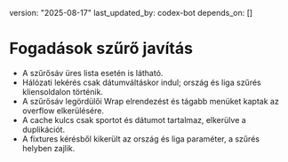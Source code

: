 version: "2025-08-17"
last_updated_by: codex-bot
depends_on: []

# Fogadások szűrő javítás

- A szűrősáv üres lista esetén is látható.
- Hálózati lekérés csak dátumváltáskor indul; ország és liga szűrés kliensoldalon történik.
- A szűrősáv legördülői Wrap elrendezést és tágabb menüket kaptak az overflow elkerülésére.
- A cache kulcs csak sportot és dátumot tartalmaz, elkerülve a duplikációt.
- A fixtures kérésből kikerült az ország és liga paraméter, a szűrés helyben zajlik.

